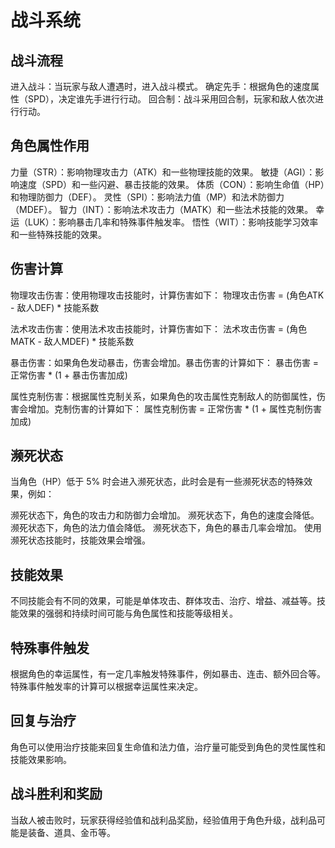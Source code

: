 # 战斗系统

## 战斗流程

进入战斗：当玩家与敌人遭遇时，进入战斗模式。
确定先手：根据角色的速度属性（SPD），决定谁先手进行行动。
回合制：战斗采用回合制，玩家和敌人依次进行行动。

## 角色属性作用

力量（STR）：影响物理攻击力（ATK）和一些物理技能的效果。
敏捷（AGI）：影响速度（SPD）和一些闪避、暴击技能的效果。
体质（CON）：影响生命值（HP）和物理防御力（DEF）。
灵性（SPI）：影响法力值（MP）和法术防御力（MDEF）。
智力（INT）：影响法术攻击力（MATK）和一些法术技能的效果。
幸运（LUK）：影响暴击几率和特殊事件触发率。
悟性（WIT）：影响技能学习效率和一些特殊技能的效果。

## 伤害计算

物理攻击伤害：使用物理攻击技能时，计算伤害如下：
物理攻击伤害 = (角色ATK - 敌人DEF) * 技能系数

法术攻击伤害：使用法术攻击技能时，计算伤害如下：
法术攻击伤害 = (角色MATK - 敌人MDEF) * 技能系数

暴击伤害：如果角色发动暴击，伤害会增加。暴击伤害的计算如下：
暴击伤害 = 正常伤害 * (1 + 暴击伤害加成)

属性克制伤害：根据属性克制关系，如果角色的攻击属性克制敌人的防御属性，伤害会增加。克制伤害的计算如下：
属性克制伤害 = 正常伤害 * (1 + 属性克制伤害加成)

## 濒死状态

当角色（HP）低于 5% 时会进入濒死状态，此时会是有一些濒死状态的特殊效果，例如：

濒死状态下，角色的攻击力和防御力会增加。
濒死状态下，角色的速度会降低。
濒死状态下，角色的法力值会降低。
濒死状态下，角色的暴击几率会增加。
使用濒死状态技能时，技能效果会增强。

## 技能效果

不同技能会有不同的效果，可能是单体攻击、群体攻击、治疗、增益、减益等。技能效果的强弱和持续时间可能与角色属性和技能等级相关。

## 特殊事件触发

根据角色的幸运属性，有一定几率触发特殊事件，例如暴击、连击、额外回合等。特殊事件触发率的计算可以根据幸运属性来决定。

## 回复与治疗

角色可以使用治疗技能来回复生命值和法力值，治疗量可能受到角色的灵性属性和技能效果影响。

## 战斗胜利和奖励

当敌人被击败时，玩家获得经验值和战利品奖励，经验值用于角色升级，战利品可能是装备、道具、金币等。
